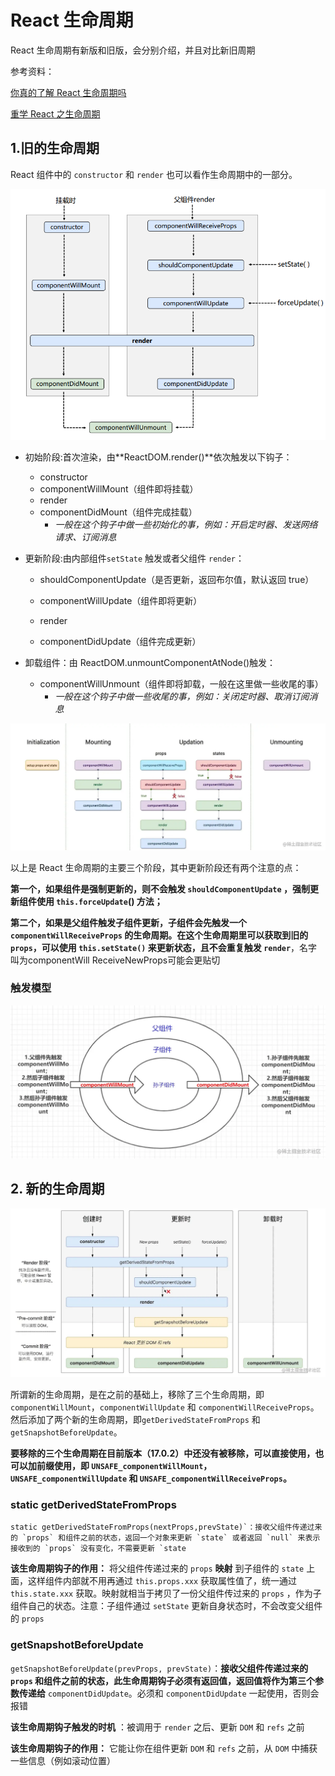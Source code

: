 # React 生命周期

React 生命周期有新版和旧版，会分别介绍，并且对比新旧周期

参考资料：

[你真的了解 React 生命周期吗](https://juejin.cn/post/6844904021233238024)

[重学 React 之生命周期](https://juejin.cn/post/7044820041887383583)

## 1.旧的生命周期

 React 组件中的 `constructor` 和 `render` 也可以看作生命周期中的一部分。

![2_react生命周期(旧)](pictures/2_react生命周期(旧).png)

- 初始阶段:首次渲染，由**ReactDOM.render()**依次触发以下钩子：
  - constructor
  - componentWillMount（组件即将挂载）
  - render
  - componentDidMount（组件完成挂载）
    - *一般在这个钩子中做一些初始化的事，例如：开启定时器、发送网络请求、订阅消息*

- 更新阶段:由内部组件`setState` 触发或者父组件 `render`：

  - shouldComponentUpdate（是否更新，返回布尔值，默认返回 true）

  - componentWillUpdate（组件即将更新）

  - render

  - componentDidUpdate（组件完成更新）

- 卸载组件：由 ReactDOM.unmountComponentAtNode()触发：
  - componentWillUnmount（组件即将卸载，一般在这里做一些收尾的事）
    - *一般在这个钩子中做一些收尾的事，例如：关闭定时器、取消订阅消息*

![img](pictures/16f0a0b3df44f29c~tplv-t2oaga2asx-zoom-in-crop-mark:1304:0:0:0.awebp)

以上是 React 生命周期的主要三个阶段，其中更新阶段还有两个注意的点：

**第一个，如果组件是强制更新的，则不会触发 `shouldComponentUpdate` ，强制更新组件使用 `this.forceUpdate`() 方法；**

**第二个，如果是父组件触发子组件更新，子组件会先触发一个 `componentWillReceiveProps` 的生命周期。在这个生命周期里可以获取到旧的 `props`，可以使用 `this.setState()` 来更新状态，且不会重复触发 `render`**，名字叫为componentWill ReceiveNewProps可能会更贴切

### 触发模型

![image.png](pictures/16f0a0b3e1f4f59f~tplv-t2oaga2asx-zoom-in-crop-mark:1304:0:0:0.awebp)

## 2. 新的生命周期

![img](pictures/16f0a0b3e20fa9aa~tplv-t2oaga2asx-zoom-in-crop-mark:1304:0:0:0.awebp)

所谓新的生命周期，是在之前的基础上，移除了三个生命周期，即 `componentWillMount`，`componentWillUpdate` 和 `componentWillReceiveProps`。然后添加了两个新的生命周期，即`getDerivedStateFromProps` 和 `getSnapshotBeforeUpdate`。

**要移除的三个生命周期在目前版本（17.0.2）中还没有被移除，可以直接使用，也可以加前缀使用，即 `UNSAFE_componentWillMount`，`UNSAFE_componentWillUpdate` 和 `UNSAFE_componentWillReceiveProps`。**

### static getDerivedStateFromProps

```
static getDerivedStateFromProps(nextProps,prevState)`：接收父组件传递过来的 `props` 和组件之前的状态，返回一个对象来更新 `state` 或者返回 `null` 来表示接收到的 `props` 没有变化，不需要更新 `state
```

**该生命周期钩子的作用：** 将父组件传递过来的 `props` **映射** 到子组件的 `state` 上面，这样组件内部就不用再通过 `this.props.xxx` 获取属性值了，统一通过 `this.state.xxx` 获取。映射就相当于拷贝了一份父组件传过来的 `props` ，作为子组件自己的状态。注意：子组件通过 `setState` 更新自身状态时，不会改变父组件的 `props`

### getSnapshotBeforeUpdate

`getSnapshotBeforeUpdate(prevProps, prevState)`：**接收父组件传递过来的 `props` 和组件之前的状态，此生命周期钩子必须有返回值，返回值将作为第三个参数传递给** `componentDidUpdate`。必须和 `componentDidUpdate` 一起使用，否则会报错

**该生命周期钩子触发的时机** ：被调用于 `render` 之后、更新 `DOM` 和 `refs` 之前

**该生命周期钩子的作用：** 它能让你在组件更新 `DOM` 和 `refs` 之前，从 `DOM` 中捕获一些信息（例如滚动位置）